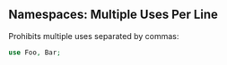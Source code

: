 ## Namespaces: Multiple Uses Per Line

Prohibits multiple uses separated by commas:

```php
use Foo, Bar;
```

